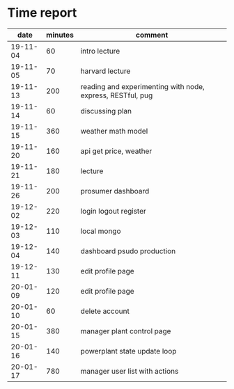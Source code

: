 # Time report

|date|minutes|comment|
|----|-------|-------|
|19-11-04|60|intro lecture|
|19-11-05|70|harvard lecture|
|19-11-13|200|reading and experimenting with node, express, RESTful, pug|
|19-11-14|60|discussing plan|
|19-11-15|360|weather math model|
|19-11-20|160|api get price, weather|
|19-11-21|180|lecture|
|19-11-26|200|prosumer dashboard|
|19-12-02|220|login logout register|
|19-12-03|110|local mongo|
|19-12-04|140|dashboard psudo production|
|19-12-11|130|edit profile page|
|20-01-09|120|edit profile page|
|20-01-10|60|delete account|
|20-01-15|380|manager plant control page|
|20-01-16|140|powerplant state update loop|
|20-01-17|780|manager user list with actions|


